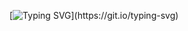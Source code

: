 [![Typing SVG](https://readme-typing-svg.demolab.com/?lines=I+am+a+Web.+Developer;)](https://git.io/typing-svg)
